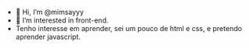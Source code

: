 - 👋 Hi, I’m @mimsayyy
- 👀 I’m interested in front-end.
- Tenho interesse em aprender, sei um pouco de html e css, e pretendo aprender javascript.

